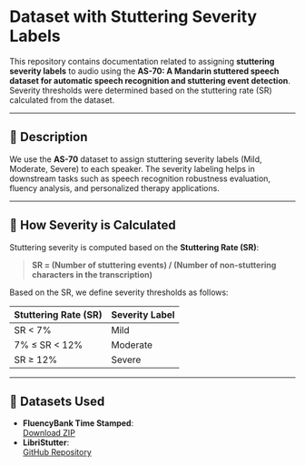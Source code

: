 # Dataset with Stuttering Severity Labels

This repository contains documentation related to assigning **stuttering severity labels** to audio using the **AS-70: A Mandarin stuttered speech dataset for automatic speech recognition and stuttering event detection**. Severity thresholds were determined based on the stuttering rate (SR) calculated from the dataset.

---

## 📌 Description

We use the **AS-70** dataset to assign stuttering severity labels (Mild, Moderate, Severe) to each speaker. The severity labeling helps in downstream tasks such as speech recognition robustness evaluation, fluency analysis, and personalized therapy applications.

---

## 🧮 How Severity is Calculated

Stuttering severity is computed based on the **Stuttering Rate (SR)**:

> **SR = (Number of stuttering events) / (Number of non-stuttering characters in the transcription)**

Based on the SR, we define severity thresholds as follows:

| Stuttering Rate (SR)       | Severity Label |
|----------------------------|----------------|
| SR < 7%                    | Mild           |
| 7% ≤ SR < 12%              | Moderate       |
| SR ≥ 12%                   | Severe         |

---

## 📂 Datasets Used

- **FluencyBank Time Stamped**:  
  [Download ZIP](https://talkbank.org/fluency/derived/TimeStamped.zip)
- **LibriStutter**:  
  [GitHub Repository](https://github.com/hhzhang16/LibriStutterData.git)
  
